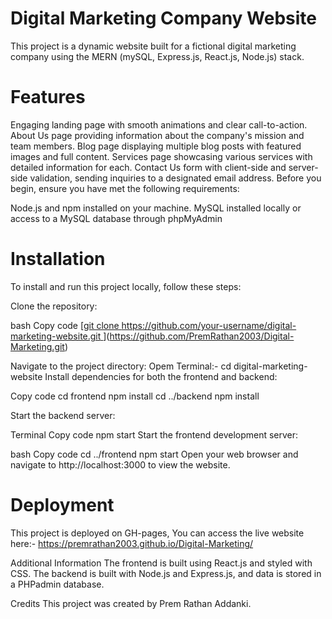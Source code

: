 # Digital Marketing Company Website
This project is a dynamic website built for a fictional digital marketing company using the MERN (mySQL, Express.js, React.js, Node.js) stack.

# Features
Engaging landing page with smooth animations and clear call-to-action.
About Us page providing information about the company's mission and team members.
Blog page displaying multiple blog posts with featured images and full content.
Services page showcasing various services with detailed information for each.
Contact Us form with client-side and server-side validation, sending inquiries to a designated email address.
Before you begin, ensure you have met the following requirements:

Node.js and npm installed on your machine.
MySQL installed locally or access to a MySQL database through phpMyAdmin

# Installation
To install and run this project locally, follow these steps:

Clone the repository:

bash
Copy code
[[git clone https://github.com/your-username/digital-marketing-website.git
](https://github.com/PremRathan2003/Digital-Marketing.git)](https://github.com/PremRathan2003/Digital-Marketing.git)

Navigate to the project directory:
Opem Terminal:- cd digital-marketing-website
Install dependencies for both the frontend and backend:

Copy code
cd frontend
npm install
cd ../backend
npm install

Start the backend server:

Terminal
Copy code
npm start
Start the frontend development server:

bash
Copy code
cd ../frontend
npm start
Open your web browser and navigate to http://localhost:3000 to view the website.

# Deployment
This project is deployed on GH-pages, You can access the live website here:- https://premrathan2003.github.io/Digital-Marketing/

Additional Information
The frontend is built using React.js and styled with CSS.
The backend is built with Node.js and Express.js, and data is stored in a PHPadmin database.

Credits
This project was created by Prem Rathan Addanki.

